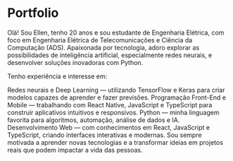 # Portfolio
Olá! Sou Ellen, tenho 20 anos e sou estudante de Engenharia Elétrica, com foco em Engenharia Elétrica de Telecomunicações e Ciência da Computação (ADS). Apaixonada por tecnologia, adoro explorar as possibilidades de inteligência artificial, especialmente redes neurais, e desenvolver soluções inovadoras com Python.

Tenho experiência e interesse em:

Redes neurais e Deep Learning — utilizando TensorFlow e Keras para criar modelos capazes de aprender e fazer previsões.
Programação Front-End e Mobile — trabalhando com React Native, JavaScript e TypeScript para construir aplicativos intuitivos e responsivos.
Python — minha linguagem favorita para algoritmos, automação, análise de dados e IA.
Desenvolvimento Web — com conhecimentos em React, JavaScript e TypeScript, criando interfaces interativas e modernas.
Sou sempre motivada a aprender novas tecnologias e a transformar ideias em projetos reais que podem impactar a vida das pessoas.

